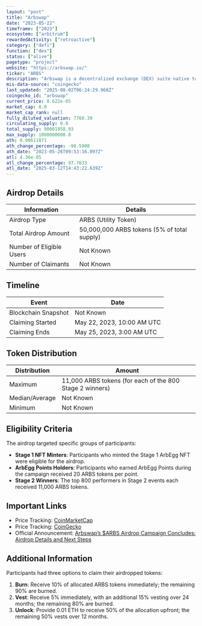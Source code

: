 ```yaml
---
layout: "post"
title: "Arbswap"
date: "2023-05-22"
timeframe: ["2023"]
ecosystem: ["arbitrum"]
rewardedActivity: ["retroactive"]
category: ["defi"]
function: ["dex"]
status: ["alive"]
pagetype: "project"
website: "https://arbswap.io/"
ticker: "ARBS"
description: "Arbswap is a decentralized exchange (DEX) suite native to the Arbitrum network, offering Game-Fi services on Nova and a seamless trading experience on One. "
mis-data-source: "coingecko"
last_updated: "2025-08-02T06:24:29.968Z"
coingecko_id: "arbswap"
current_price: 8.622e-05
market_cap: 0.0
market_cap_rank: null
fully_diluted_valuation: 7760.39
circulating_supply: 0.0
total_supply: 90001958.93
max_supply: 1000000000.0
ath: 0.00611871
ath_change_percentage: -98.5908
ath_date: "2023-05-26T09:53:16.097Z"
atl: 4.36e-05
atl_change_percentage: 97.7633
atl_date: "2025-03-12T14:43:22.639Z"
---
```


## Airdrop Details

| Information              | Details                                     |
| ------------------------ | ------------------------------------------- |
| Airdrop Type             | ARBS (Utility Token)                        |
| Total Airdrop Amount     | 50,000,000 ARBS tokens (5% of total supply) |
| Number of Eligible Users | Not Known                                   |
| Number of Claimants      | Not Known                                   |

## Timeline

| Event               | Date                       |
| ------------------- | -------------------------- |
| Blockchain Snapshot | Not Known                  |
| Claiming Started    | May 22, 2023, 10:00 AM UTC |
| Claiming Ends       | May 25, 2023, 3:00 AM UTC  |

## Token Distribution

| Distribution   | Amount                                                   |
| -------------- | -------------------------------------------------------- |
| Maximum        | 11,000 ARBS tokens (for each of the 800 Stage 2 winners) |
| Median/Average | Not Known                                                |
| Minimum        | Not Known                                                |

## Eligibility Criteria

The airdrop targeted specific groups of participants:

- **Stage 1 NFT Minters**: Participants who minted the Stage 1 ArbEgg NFT were eligible for the airdrop.
- **ArbEgg Points Holders**: Participants who earned ArbEgg Points during the campaign received 20 ARBS tokens per point.
- **Stage 2 Winners**: The top 800 performers in Stage 2 events each received 11,000 ARBS tokens.

## Important Links

- Price Tracking: [CoinMarketCap](https://coinmarketcap.com/currencies/arbswap/)
- Price Tracking: [CoinGecko](https://www.coingecko.com/en/coins/arbswap/)
- Official Announcement: [Arbswap’s $ARBS Airdrop Campaign Concludes: Airdrop Details and Next Steps](https://medium.com/@arbswap/arbswaps-arbs-token-launch-campaign-concludes-airdrop-details-and-next-steps-549baf625ed)

## Additional Information

Participants had three options to claim their airdropped tokens:

1. **Burn**: Receive 10% of allocated ARBS tokens immediately; the remaining 90% are burned.
2. **Vest**: Receive 5% immediately, with an additional 15% vesting over 24 months; the remaining 80% are burned.
3. **Unlock**: Provide 0.01 ETH to receive 50% of the allocation upfront; the remaining 50% vests over 12 months.